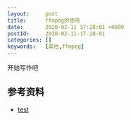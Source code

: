 ```yaml
---
layout:     post
title:      ffmpeg的使用
date:       2020-02-11 17:28:01 +0800
postId:     2020-02-11-17-28-01
categories: []
keywords:   [其他,ffmpeg]
---
```


开始写作吧

## 参考资料

* [test](test.html)
